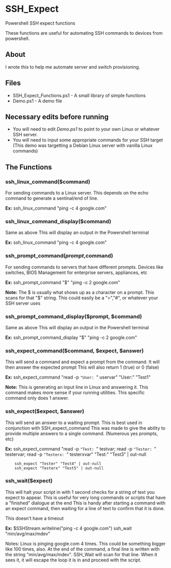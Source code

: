 # SSH_Expect
Powershell SSH expect functions

These functions are useful for automating SSH commands to devices from powershell.

## About
I wrote this to help me automate server and switch provisioning.

## Files
- SSH_Expect_Functions.ps1 - A small library of simple functions
- Demo.ps1 - A demo file 

## Necessary edits before running
- You will need to edit *Demo.ps1* to point to your own Linux or whatever SSH server.
- You will need to input some appropriate commands for your SSH target (This demo was targetting a Debian Linux server with vanilla Linux commands)

## The Functions

### ssh_linux_command($command)
For sending commands to a Linux server. This depends on the echo command to generate a sentinal/end of line.  
  
**Ex:**
		ssh_linux_command "ping -c 4 google.com"

### ssh_linux_command_display($command)
Same as above
This will display an output in the Powershell terminal

**Ex:**
		ssh_linux_command "ping -c 4 google.com"

### ssh_prompt_command($prompt,$command)
For sending commands to servers that have different prompts.
Devices like switches, BIOS Management for enterprise servers, appliances, etc  
  
**Ex:**
		ssh_prompt_command "$" "ping -c 2 google.com"

**Note:** The $ is usually what shows up as a character on a prompt. This scans for that "$" string. This could easily be a ">","#", or whatever your SSH server uses

### ssh_prompt_command_display($prompt, $command)
Same as above
This will display an output in the Powershell terminal

**Ex:**
		ssh_prompt_command_display "$" "ping -c 2 google.com"

### ssh_expect_command($command, $expect, $answer)
This will send a command and expect a prompt from the command. It will then answer the expected prompt
This will also return 1 (true) or 0 (false)

**Ex:**
		ssh_expect_command "read -p `"User: `" uservar" "User:" "Test1"

**Note:** This is generating an input line in Linux and answering it. This command makes more sense if your running utilities. This specific command only does 1 answer.

### ssh_expect($expect, $answer)
This will send an answer to a waiting prompt.
This is best used in conjunction with SSH_expect_command
This was made to give the ability to provide multiple answers to a single command. (Numerous yes prompts, etc)

**Ex:**
		ssh_expect_command "read -p `"Test: `" testvar; read -p `"Tester: `" testervar; read -p `"Testerx: `" testerxvar" "Test:" "Test3" | out-null

		ssh_expect "Tester" "Test4" | out-null
		ssh_expect "Testerx" "Test5" | out-null

### ssh_wait($expect)
This will halt your script in with 1 second checks for a string of text you expect to appear.
This is useful for very long commands or scripts that have a "finished" dialogue at the end
This is handy after starting a command with an expect command, then waiting for a line of text to confirm that it is done.

This doesn't have a timeout

**Ex:**
		$SSHStream.writeline("ping -c 4 google.com")
		ssh_wait "min/avg/max/mdev"

Notes: Linux is pinging google.com 4 times. This could be something bigger like 100 times, also. At the end of the command, a final line is written with the string "min/avg/max/mdev". SSH_Wait will scan for that line. When it sees it, it will escape the loop it is in and proceed with the script.
